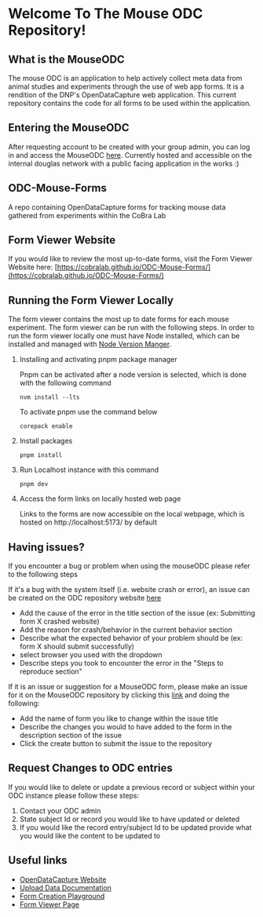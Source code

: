# Welcome To The Mouse ODC Repository!

## What is the MouseODC

The mouse ODC is an application to help actively collect meta data from animal studies and experiments through the use of web app forms. It is a rendition of the DNP's OpenDataCapture web application. This current repository contains the code for all forms to be used within the application. 
## Entering the MouseODC

After requesting account to be created with your group admin, you can log in and access the MouseODC  [here](http://mouseodc.douglas.rtss.qc.ca/auth/login). Currently hosted and accessible on the internal douglas network with a public facing application in the works :)

## ODC-Mouse-Forms
A repo containing OpenDataCapture forms for tracking mouse data gathered from experiments within the CoBra Lab

## Form Viewer Website

If you would like to review the most up-to-date forms, visit the Form Viewer Website here: [https://cobralab.github.io/ODC-Mouse-Forms/](https://cobralab.github.io/ODC-Mouse-Forms/)

## Running the Form Viewer Locally

The form viewer contains the most up to date forms for each mouse experiment. The form viewer can be run with the following steps. In order to run the form viewer locally one must have Node installed, which can be installed and managed with [Node Version Manger](https://github.com/nvm-sh/nvm). 

1. Installing and activating pnpm package manager

    Pnpm can be activated after a node version is selected, which is done with the following command
    ```
    nvm install --lts
    ```
    To activate pnpm use the command below
    ```
    corepack enable
    ```
2. Install packages

    ```
    pnpm install
    ```
3. Run Localhost instance with this command

    ```
    pnpm dev
    ```
4. Access the form links on locally hosted web page

    Links to the forms are now accessible on the local webpage, which is hosted on http://localhost:5173/ by default

## Having issues?

If you encounter a bug or problem when using the mouseODC please refer to the following steps

If it's a bug with the system itself (i.e. website crash or error), an issue can be created on the ODC repository website [here](https://github.com/DouglasNeuroInformatics/OpenDataCapture/issues/new?template=bug.yaml)

 - Add the cause of the error in the title section of the issue (ex: Submitting form X crashed website)
 - Add the reason for crash/behavior in the current behavior section
 - Describe what the expected behavior of your problem should be (ex: form X should submit successfully)
 - select browser you used with the dropdown
 - Describe steps you took to encounter the error in the "Steps to reproduce section"


 If it is an issue or suggestion for a MouseODC form, please make an issue for it on the MouseODC repository by clicking this [link](https://github.com/CoBrALab/ODC-Mouse-Forms/issues/new) and doing the following:
 
 - Add the name of form you like to change within the issue title
 - Describe the changes you would to have added to the form in the description section of the issue
 - Click the create button to submit the issue to the repository

## Request Changes to ODC entries

 If you would like to delete or update a previous record or subject within your ODC instance please follow these steps:

 1. Contact your ODC admin
 2. State subject Id or record you would like to have updated or deleted
 3. If you would like the record entry/subject Id to be updated provide what you would like the content to be updated to

 ## Useful links

- [OpenDataCapture Website](https://opendatacapture.org/en/)
- [Upload Data Documentation](https://opendatacapture.org/en/docs/guides/how-to-upload-data/)
- [Form Creation Playground](https://playground.opendatacapture.org/)
- [Form Viewer Page](https://cobralab.github.io/ODC-Mouse-Forms/)

